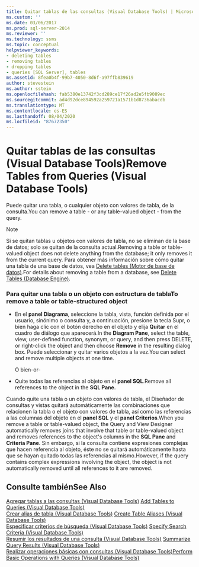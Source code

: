 ```yaml
---
title: Quitar tablas de las consultas (Visual Database Tools) | Microsoft Docs
ms.custom: ''
ms.date: 03/06/2017
ms.prod: sql-server-2014
ms.reviewer: ''
ms.technology: ssms
ms.topic: conceptual
helpviewer_keywords:
- deleting tables
- removing tables
- dropping tables
- queries [SQL Server], tables
ms.assetid: 8fea0b4f-99b7-4050-8d6f-a97ffb839619
author: stevestein
ms.author: sstein
ms.openlocfilehash: fab5380e13742f3cd289ce17f26ad2e5fb9089ec
ms.sourcegitcommit: ad4d92dce894592a259721a1571b1d8736abacdb
ms.translationtype: MT
ms.contentlocale: es-ES
ms.lasthandoff: 08/04/2020
ms.locfileid: "87672350"
---
```

# <a name="remove-tables-from-queries-visual-database-tools"></a><span data-ttu-id="a22ad-102">Quitar tablas de las consultas (Visual Database Tools)</span><span class="sxs-lookup"><span data-stu-id="a22ad-102">Remove Tables from Queries (Visual Database Tools)</span></span>
  <span data-ttu-id="a22ad-103">Puede quitar una tabla, o cualquier objeto con valores de tabla, de la consulta.</span><span class="sxs-lookup"><span data-stu-id="a22ad-103">You can remove a table - or any table-valued object - from the query.</span></span>  
  
> [!NOTE]  
>  <span data-ttu-id="a22ad-104">Si se quitan tablas u objetos con valores de tabla, no se eliminan de la base de datos; solo se quitan de la consulta actual.</span><span class="sxs-lookup"><span data-stu-id="a22ad-104">Removing a table or table-valued object does not delete anything from the database; it only removes it from the current query.</span></span> <span data-ttu-id="a22ad-105">Para obtener más información sobre cómo quitar una tabla de una base de datos, vea [Delete tables &#40;Motor de base de datos&#41;](../../relational-databases/tables/delete-tables-database-engine.md).</span><span class="sxs-lookup"><span data-stu-id="a22ad-105">For details about removing a table from a database, see [Delete Tables &#40;Database Engine&#41;](../../relational-databases/tables/delete-tables-database-engine.md).</span></span>  
  
### <a name="to-remove-a-table-or-table-structured-object"></a><span data-ttu-id="a22ad-106">Para quitar una tabla o un objeto con estructura de tabla</span><span class="sxs-lookup"><span data-stu-id="a22ad-106">To remove a table or table-structured object</span></span>  
  
-   <span data-ttu-id="a22ad-107">En el **panel Diagrama**, seleccione la tabla, vista, función definida por el usuario, sinónimo o consulta y, a continuación, presione la tecla Supr, o bien haga clic con el botón derecho en el objeto y elija **Quitar** en el cuadro de diálogo que aparecerá.</span><span class="sxs-lookup"><span data-stu-id="a22ad-107">In the **Diagram Pane**, select the table, view, user-defined function, synonym, or query, and then press DELETE, or right-click the object and then choose **Remove** in the resulting dialog box.</span></span> <span data-ttu-id="a22ad-108">Puede seleccionar y quitar varios objetos a la vez.</span><span class="sxs-lookup"><span data-stu-id="a22ad-108">You can select and remove multiple objects at one time.</span></span>  
  
     <span data-ttu-id="a22ad-109">O bien</span><span class="sxs-lookup"><span data-stu-id="a22ad-109">-or-</span></span>  
  
-   <span data-ttu-id="a22ad-110">Quite todas las referencias al objeto en el **panel SQL**.</span><span class="sxs-lookup"><span data-stu-id="a22ad-110">Remove all references to the object in the **SQL Pane.**</span></span>  
  
 <span data-ttu-id="a22ad-111">Cuando quite una tabla o un objeto con valores de tabla, el Diseñador de consultas y vistas quitará automáticamente las combinaciones que relacionen la tabla o el objeto con valores de tabla, así como las referencias a las columnas del objeto en el **panel SQL** y el **panel Criterios**.</span><span class="sxs-lookup"><span data-stu-id="a22ad-111">When you remove a table or table-valued object, the Query and View Designer automatically removes joins that involve that table or table-valued object and removes references to the object's columns in the **SQL Pane** and **Criteria Pane**.</span></span> <span data-ttu-id="a22ad-112">Sin embargo, si la consulta contiene expresiones complejas que hacen referencia al objeto, éste no se quitará automáticamente hasta que se hayan quitado todas las referencias al mismo.</span><span class="sxs-lookup"><span data-stu-id="a22ad-112">However, if the query contains complex expressions involving the object, the object is not automatically removed until all references to it are removed.</span></span>  
  
## <a name="see-also"></a><span data-ttu-id="a22ad-113">Consulte también</span><span class="sxs-lookup"><span data-stu-id="a22ad-113">See Also</span></span>  
 <span data-ttu-id="a22ad-114">[Agregar tablas a las consultas &#40;Visual Database Tools&#41;](visual-database-tools.md) </span><span class="sxs-lookup"><span data-stu-id="a22ad-114">[Add Tables to Queries &#40;Visual Database Tools&#41;](visual-database-tools.md) </span></span>  
 <span data-ttu-id="a22ad-115">[Crear alias de tabla &#40;Visual Database Tools&#41;](create-table-aliases-visual-database-tools.md) </span><span class="sxs-lookup"><span data-stu-id="a22ad-115">[Create Table Aliases &#40;Visual Database Tools&#41;](create-table-aliases-visual-database-tools.md) </span></span>  
 <span data-ttu-id="a22ad-116">[Especificar criterios de búsqueda &#40;Visual Database Tools&#41;](specify-search-criteria-visual-database-tools.md) </span><span class="sxs-lookup"><span data-stu-id="a22ad-116">[Specify Search Criteria &#40;Visual Database Tools&#41;](specify-search-criteria-visual-database-tools.md) </span></span>  
 <span data-ttu-id="a22ad-117">[Resumir los resultados de una consulta &#40;Visual Database Tools&#41;](summarize-query-results-visual-database-tools.md) </span><span class="sxs-lookup"><span data-stu-id="a22ad-117">[Summarize Query Results &#40;Visual Database Tools&#41;](summarize-query-results-visual-database-tools.md) </span></span>  
 [<span data-ttu-id="a22ad-118">Realizar operaciones básicas con consultas (Visual Database Tools)</span><span class="sxs-lookup"><span data-stu-id="a22ad-118">Perform Basic Operations with Queries &#40;Visual Database Tools&#41;</span></span>](perform-basic-operations-with-queries-visual-database-tools.md)  
  
  

